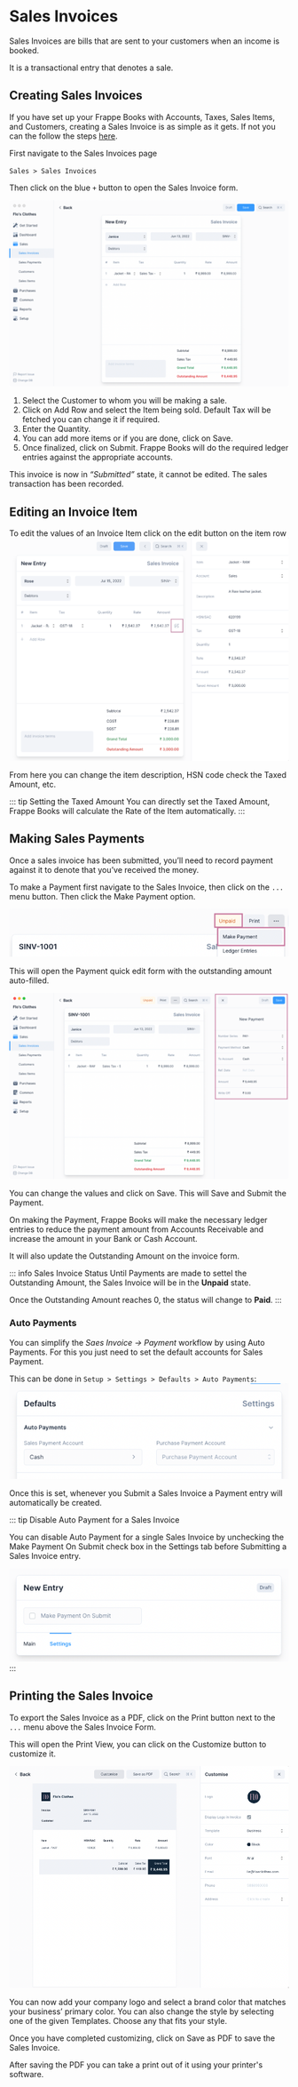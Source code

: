 # Sales Invoices

Sales Invoices are bills that are sent to your customers when an income is
booked.

It is a transactional entry that denotes a sale.

## Creating Sales Invoices

If you have set up your Frappe Books with Accounts, Taxes, Sales Items, and
Customers, creating a Sales Invoice is as simple as it gets. If not you can the
follow the steps [here](/setting-up/getting-started).

First navigate to the Sales Invoices page

`Sales > Sales Invoices`

Then click on the blue `+` button to open the Sales Invoice form.

![Sales Invoice Form](./images/sales-invoice.png)

1. Select the Customer to whom you will be making a sale.
2. Click on Add Row and select the Item being sold. Default Tax will be fetched
   you can change it if required.
3. Enter the Quantity.
4. You can add more items or if you are done, click on Save.
5. Once finalized, click on Submit. Frappe Books will do the required ledger
   entries against the appropriate accounts.

This invoice is now in _“Submitted”_ state, it cannot be edited. The sales
transaction has been recorded.

## Editing an Invoice Item

To edit the values of an Invoice Item click on the edit button on the item row
![Edit Invoice Item](./images/invoice-item.png)

From here you can change the item description, HSN code check the Taxed Amount,
etc.

::: tip Setting the Taxed Amount
You can directly set the Taxed Amount, Frappe Books will calculate the Rate of
the Item automatically.
:::

## Making Sales Payments

Once a sales invoice has been submitted, you’ll need to record payment against
it to denote that you’ve received the money.

To make a Payment first navigate to the Sales Invoice, then click on the `...`
menu button. Then click the Make Payment option.

![Sales Invoice Status](./images/sales-payment.png)

This will open the Payment quick edit form with the outstanding amount
auto-filled.

![Sales Invoice Payment](./images/sales-payment-quickedit.png)

You can change the values and click on Save. This will Save and Submit the
Payment.

On making the Payment, Frappe Books will make the necessary ledger entries to
reduce the payment amount from Accounts Receivable and increase the amount in
your Bank or Cash Account.

It will also update the Outstanding Amount on the invoice form.

::: info Sales Invoice Status
Until Payments are made to settel the Outstanding Amount, the Sales Invoice
will be in the **Unpaid** state.

Once the Outstanding Amount reaches 0, the status will change to **Paid**.
:::

### Auto Payments

You can simplify the _Saes Invoice → Payment_ workflow by using Auto Payments.
For this you just need to set the default accounts for Sales Payment.

This can be done in `Setup > Settings > Defaults > Auto Payments`:
![Payment Accounts](./images/payment-accounts.png)

Once this is set, whenever you Submit a Sales Invoice a Payment entry will
automatically be created.

::: tip Disable Auto Payment for a Sales Invoice

You can disable Auto Payment for a single Sales Invoice by unchecking the Make
Payment On Submit check box in the Settings tab before Submitting a Sales
Invoice entry.

![Disable Auto Payment](./images/auto-payment.png)
:::

## Printing the Sales Invoice

To export the Sales Invoice as a PDF, click on the Print button next to the
`...` menu above the Sales Invoice Form.

This will open the Print View, you can click on the Customize button to
customize it.

![Print View](./images/print-view.png)

You can now add your company logo and select a brand color that matches your
business’ primary color. You can also change the style by selecting one of the
given Templates. Choose any that fits your style.

Once you have completed customizing, click on Save as PDF to save the Sales
Invoice.

After saving the PDF you can take a print out of it using your printer's
software.
